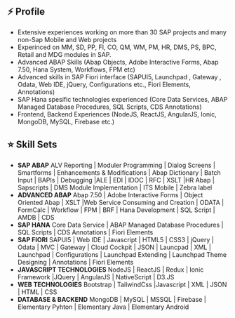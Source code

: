 
<!--
**Yunustuzun/Yunustuzun** is a ✨ _special_ ✨ repository because its `README.md` (this file) appears on your GitHub profile.

Here are some ideas to get you started:

- 🔭 I’m currently working on ...
- 🌱 I’m currently learning ...
- 👯 I’m looking to collaborate on ...
- 🤔 I’m looking for help with ...
- 💬 Ask me about ...
- 📫 How to reach me: ...
- 😄 Pronouns: ...
- ⚡ Fun fact: ...
-->

## ⚡ Profile
- Extensive experiences working on more than 30 SAP projects and many non-Sap Mobile and Web projects
- Experinced on MM, SD, PP, FI, CO, QM, WM, PM, HR, DMS, PS, BPC, Retail and MDG modules in SAP.
- Advanced ABAP Skills (Abap Objects, Adobe Interactive Forms, Abap 7.50, Hana System, Workflows, FPM etc)
- Advanced skills in SAP Fiori interface (SAPUI5, Launchpad , Gateway , Odata, Web IDE, jQuery, Configurations etc., Fiori Elements, Annotations)
- SAP Hana spesific technologies experienced (Core Data Services, ABAP Managed Database Procedures, SQL Scripts, CDS Annotations)
- Frontend, Backend Experiences (NodeJS, ReactJS, AngularJS, Ionic, MongoDB, MySQL, Firebase etc.) 

## ⭐ Skill Sets
- **SAP ABAP** ALV Reporting | Moduler Programming | Dialog Screens | Smartforms | Enhancements & Modifications | Abap Dictionary | Batch Input | BAPIs | Debugging |ALE | EDI | IDOC | RFC | XSLT |HR Abap | Sapscripts | DMS Module Implementation | ITS Mobile | Zebra label
- **ADVANCED ABAP** Abap 7.50 | Adobe Interactive Forms | Object Oriented Abap | XSLT |Web Service Consuming and Creation | ODATA | FormCalc | Workflow | FPM | BRF | Hana Development | SQL Script | AMDB | CDS
- **SAP HANA** Core Data Service | ABAP Managed Database Procedures | SQL Scripts | CDS Annotations | Fiori Elements
- **SAP FIORI** SAPUI5 | Web IDE | Javascript | HTML5 | CSS3 | jQuery | Odata | MVC | Gateway | Cloud Cockpit | JSON | Launcpad | XML | Launchpad | Configurations | Launchpad Extending | Launchpad Theme Designing | Annotations | Fiori Elements
- **JAVASCRIPT TECHNOLOGIES** NodeJS | ReactJS | Redux | Ionic Framework |JQuery | AngularJS | NativeScript | D3.JS
- **WEB TECHNOLOGIES** Bootstrap | TailwindCss |Javascript | XML | JSON | HTML | CSS
- **DATABASE & BACKEND** MongoDB | MySQL | MSSQL | Firebase | Elementary Pyhton | Elementary Java | Elementary Android
